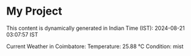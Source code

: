 # My Project

This content is dynamically generated in Indian Time (IST): 2024-08-21 03:07:57 IST


Current Weather in Coimbatore:
Temperature: 25.88 °C
Condition: mist
